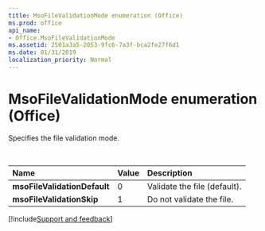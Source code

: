```yaml
---
title: MsoFileValidationMode enumeration (Office)
ms.prod: office
api_name:
- Office.MsoFileValidationMode
ms.assetid: 2501a3a5-2053-9fc6-7a3f-bca2fe27f6d1
ms.date: 01/31/2019
localization_priority: Normal
---
```



# MsoFileValidationMode enumeration (Office)

Specifies the file validation mode.

<br/>

|Name|Value|Description|
|:-----|:-----|:-----|
|**msoFileValidationDefault**|0|Validate the file (default).|
|**msoFileValidationSkip**|1|Do not validate the file.|

[!include[Support and feedback](~/includes/feedback-boilerplate.md)]